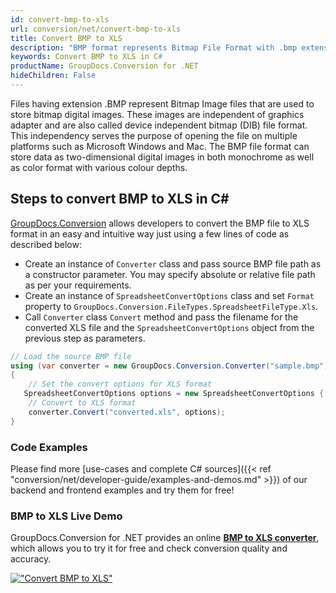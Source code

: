 ```yaml
---
id: convert-bmp-to-xls
url: conversion/net/convert-bmp-to-xls
title: Convert BMP to XLS
description: "BMP format represents Bitmap File Format with .bmp extension. Learn how to convert BMP to XLS file programmatically in C# language using GroupDocs.Conversion for .NET library."
keywords: Convert BMP to XLS in C#
productName: GroupDocs.Conversion for .NET
hideChildren: False
---
```


Files having extension .BMP represent Bitmap Image files that are used to store bitmap digital images. These images are independent of graphics adapter and are also called device independent bitmap (DIB) file format. This independency serves the purpose of opening the file on multiple platforms such as Microsoft Windows and Mac. The BMP file format can store data as two-dimensional digital images  in both monochrome as well as color format with various colour depths.

## Steps to convert BMP to XLS in C#

[GroupDocs.Conversion](https://products.groupdocs.com/conversion/net) allows developers to convert the BMP file to XLS format in an easy and intuitive way just using a few lines of code as described below:

* Create an instance of `Converter` class and pass source BMP file path as a constructor parameter. You may specify absolute or relative file path as per your requirements. 
* Create an instance of `SpreadsheetConvertOptions` class and set `Format` property to `GroupDocs.Conversion.FileTypes.SpreadsheetFileType.Xls`.
* Call `Converter` class `Convert` method and pass the filename for the converted XLS file and the `SpreadsheetConvertOptions` object from the previous step as parameters.

```csharp
// Load the source BMP file
using (var converter = new GroupDocs.Conversion.Converter("sample.bmp"))
{
    // Set the convert options for XLS format
   SpreadsheetConvertOptions options = new SpreadsheetConvertOptions { Format = GroupDocs.Conversion.FileTypes.SpreadsheetFileType.Xls };
    // Convert to XLS format
    converter.Convert("converted.xls", options);
}
```

### Code Examples

Please find more [use-cases and complete C# sources]({{< ref "conversion/net/developer-guide/examples-and-demos.md" >}}) of our backend and frontend examples and try them for free!

### BMP to XLS Live Demo

GroupDocs.Conversion for .NET provides an online [**BMP to XLS converter**](https://products.groupdocs.app/conversion/bmp-to-xls), which allows you to try it for free and check conversion quality and accuracy.

[!["Convert BMP to XLS"](conversion/net/images/convert-to-xls/convert-bmp-to-xls.png)](https://products.groupdocs.app/conversion/bmp-to-xls)